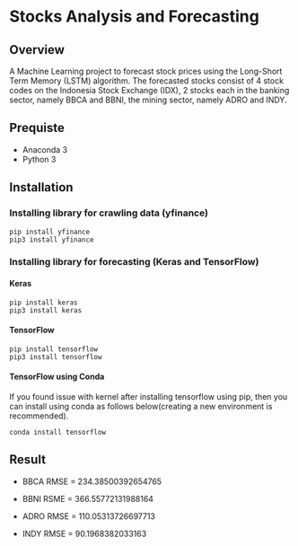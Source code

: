 # Stocks Analysis and Forecasting
 
## Overview
A Machine Learning project to forecast stock prices using the Long-Short Term Memory (LSTM) algorithm. The forecasted stocks consist of 4 stock codes on the Indonesia Stock Exchange (IDX), 2 stocks each in the banking sector, namely BBCA and BBNI, the mining sector, namely ADRO and INDY.

## Prequiste
- Anaconda 3
- Python 3

## Installation
### Installing library for crawling data (yfinance)
    pip install yfinance
    pip3 install yfinance

### Installing library for forecasting (Keras and TensorFlow)
#### Keras
    pip install keras
    pip3 install keras

#### TensorFlow
    pip install tensorflow
    pip3 install tensorflow

#### TensorFlow using Conda
If you found issue with kernel after installing tensorflow using pip, then you can install using conda as follows below(creating a new environment is recommended). 

    conda install tensorflow

## Result
- BBCA
RMSE = 234.38500392654765

- BBNI
RSME = 366.55772131988164

- ADRO
RMSE = 110.05313726697713

- INDY
RMSE = 90.1968382033163


